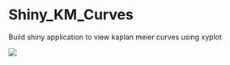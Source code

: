 # Shiny_KM_Curves
Build shiny application to view kaplan meier curves using xyplot

![](images/image.jpg)
